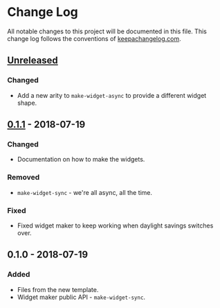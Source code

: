 # Change Log
All notable changes to this project will be documented in this file. This change log follows the conventions of [keepachangelog.com](http://keepachangelog.com/).

## [Unreleased]
### Changed
- Add a new arity to `make-widget-async` to provide a different widget shape.

## [0.1.1] - 2018-07-19
### Changed
- Documentation on how to make the widgets.

### Removed
- `make-widget-sync` - we're all async, all the time.

### Fixed
- Fixed widget maker to keep working when daylight savings switches over.

## 0.1.0 - 2018-07-19
### Added
- Files from the new template.
- Widget maker public API - `make-widget-sync`.

[Unreleased]: https://github.com/your-name/snek/compare/0.1.1...HEAD
[0.1.1]: https://github.com/your-name/snek/compare/0.1.0...0.1.1
